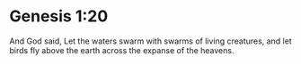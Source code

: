 # Genesis 1:20

And God said, Let the waters swarm with swarms of living creatures, and let birds fly above the earth across the expanse of the heavens.
